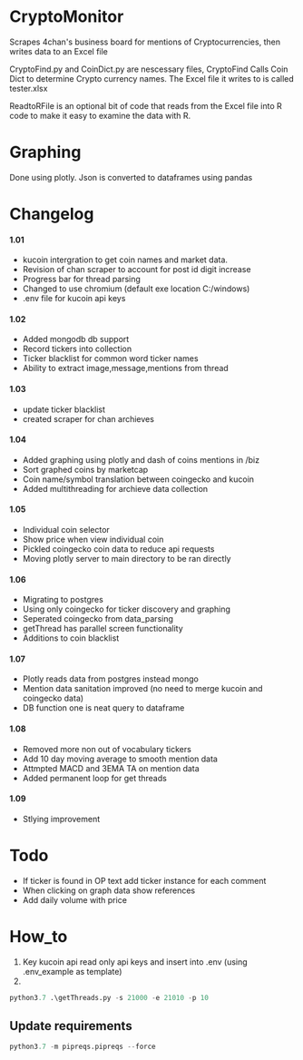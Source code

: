 # CryptoMonitor
Scrapes 4chan's business board for mentions of Cryptocurrencies, then writes data to an Excel file

CryptoFind.py and CoinDict.py are nescessary files, CryptoFind Calls Coin Dict to determine Crypto currency names. The Excel file it writes to is called tester.xlsx

ReadtoRFile is an optional bit of code that reads from the Excel file into R code to make it easy to examine the data with R.


# Graphing
Done using plotly. Json is converted to dataframes using pandas 

# Changelog
#### 1.01
* kucoin intergration to get coin names and market data.
* Revision of chan scraper to account for post id digit increase
* Progress bar for thread parsing 
* Changed to use chromium (default exe location C:/windows)
* .env file for kucoin api keys
#### 1.02
* Added mongodb db support 
* Record tickers into collection 
* Ticker blacklist for common word ticker names 
* Ability to extract image,message,mentions from thread
#### 1.03
* update ticker blacklist
* created scraper for chan archieves 
#### 1.04
* Added graphing using plotly and dash of coins mentions in /biz
* Sort graphed coins by marketcap
* Coin name/symbol translation between coingecko and kucoin
* Added multithreading for archieve data collection
#### 1.05
* Individual coin selector
* Show price when view individual coin
* Pickled coingecko coin data to reduce api requests
* Moving plotly server to main directory to be ran directly 
#### 1.06
* Migrating to postgres 
* Using only coingecko for ticker discovery and graphing 
* Seperated coingecko from data_parsing
* getThread has parallel screen functionality
* Additions to coin blacklist 
#### 1.07 
* Plotly reads data from postgres instead mongo 
* Mention data sanitation improved (no need to merge kucoin and coingecko data)
* DB function one is neat query to dataframe 
#### 1.08
* Removed more non out of vocabulary tickers
* Add 10 day moving average to smooth mention data
* Attmpted MACD and 3EMA TA on mention data
* Added permanent loop for get threads
#### 1.09 
* Stlying improvement

# Todo
* If ticker is found in OP text add ticker instance for each comment 
* When clicking on graph data show references
* Add daily volume with price


# How_to
1) Key kucoin api read only api keys and insert into .env (using .env_example as template)
2)
```python
python3.7 .\getThreads.py -s 21000 -e 21010 -p 10  
```

## Update requirements
```py
python3.7 -m pipreqs.pipreqs --force
```